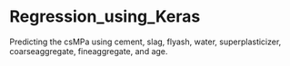 # Regression_using_Keras
Predicting the csMPa using cement, slag, flyash, water, superplasticizer, coarseaggregate, fineaggregate, and age.
